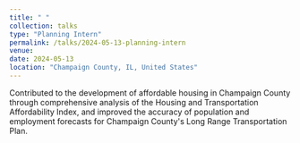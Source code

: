 ```yaml
---
title: " "
collection: talks
type: "Planning Intern"
permalink: /talks/2024-05-13-planning-intern
venue: 
date: 2024-05-13
location: "Champaign County, IL, United States"
---
```


Contributed to the development of affordable housing in Champaign County through comprehensive analysis of the Housing and Transportation Affordability Index, and improved the accuracy of population and employment forecasts for Champaign County's Long Range Transportation Plan.
